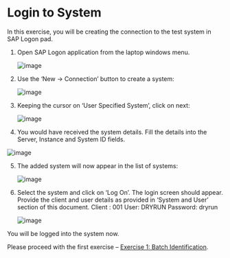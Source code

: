 # Login to System
In this exercise, you will be creating the connection to the test system in SAP Logon pad. 

1.	Open SAP Logon application from the laptop windows menu.
   
     ![image](https://github.com/SAP-samples/teched2023-DT261/assets/144778626/662f0c07-8f4e-4e71-a41e-799dfabd4c36)


2.	Use the ‘New -> Connection’ button to create a system:
   
     ![image](https://github.com/SAP-samples/teched2023-DT261/assets/144778626/e3d84316-1af5-47d2-8ebf-4d0b91ee1da5)
               

3.	Keeping the cursor on ‘User Specified System’, click on next:
   
    ![image](https://github.com/SAP-samples/teched2023-DT261/assets/144778626/e330763d-ee8c-443e-a479-7af5e068afbf)

 

<!-- 4.	Fill the details as provided in the ‘System and User’ section of this document:
    Server: nw757.tdc.sap.com
    Instance: 00	
    System ID: TE1  --> 

4.  You would have received the system details. Fill the details into the Server, Instance and System ID fields.    

   ![image](https://github.com/SAP-samples/teched2023-DT261/assets/144778626/8aae3417-484f-432c-a37e-733de78e1322)

 

5.	The added system will now appear in the list of systems:
   
    ![image](https://github.com/SAP-samples/teched2023-DT261/assets/144778626/82d89922-1e2f-4df9-84c6-2e89fa8db59a)

 

6.	Select the system and click on ‘Log On’. The login screen should appear. Provide the client and user details as provided in ‘System and User’ section of this document.
    Client : 001
    User: DRYRUN
    Password: dryrun

    ![image](https://github.com/SAP-samples/teched2023-DT261/assets/144778626/355002dd-db57-45e0-8b7a-a5a62bfa4c9b)

 
You will be logged into the system now.

Please proceed with the first exercise – [Exercise 1: Batch Identification](../ex1/README.md).
